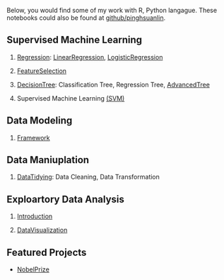 Below, you would find some of my work with R, Python langague. These notebooks could also be found at [github/pinghsuanlin](https://github.com/Pinghsuanlin/).
## **Supervised Machine Learning**

1. [Regression](projects/regression/regressionAssumption.md): [LinearRegression](projects/regression/linearRegression.md), [LogisticRegression](projects/regression/logisticRegression.md)

2. [FeatureSelection](projects/featureSelection/featureSelection.md)

3. [DecisionTree](projects/decisionTree.md): Classification Tree, Regression Tree, [AdvancedTree](projects/advancedTree)

4. Supervised Machine Learning [(SVM)](projects/SVM)

## **Data Modeling**
1. [Framework](projects/dataModeling.md)

## **Data Maniuplation**

1. [DataTidying](dataTidying): Data Cleaning, Data Transformation

## **Exploartory Data Analysis**

1. [Introduction](projects/exploratoryDataAnalysis.md)

2. [DataVisualization](projects/datavisual/dataVisualization.md)

## Featured Projects
* [NobelPrize](projects/NobelPrize/NobelPrize.md)